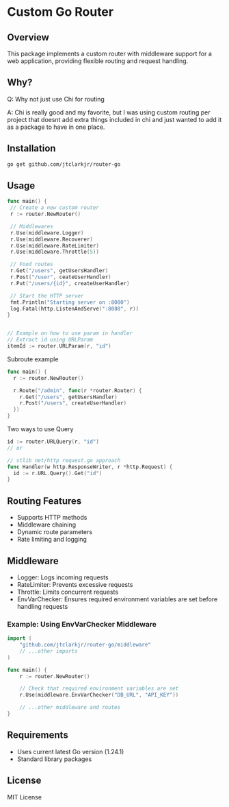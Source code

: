 # Custom Go Router

## Overview
This package implements a custom router with middleware support for a web application, providing flexible routing and request handling.

## Why?
Q: Why not just use Chi for routing

A: Chi is really good and my favorite, but I was using custom routing per project that doesnt add extra things included in chi and just wanted to add it as a package to have in one place.

## Installation

```bash
go get github.com/jtclarkjr/router-go
```

## Usage

```go
func main() {
 // Create a new custom router
 r := router.NewRouter()

 // Middlewares
 r.Use(middleware.Logger)
 r.Use(middleware.Recoverer)
 r.Use(middleware.RateLimiter)
 r.Use(middleware.Throttle(5))

 // Food routes
 r.Get("/users", getUsersHandler)
 r.Post("/user", ceateUserHandler)
 r.Put("/users/{id}", createUserHandler)

 // Start the HTTP server
 fmt.Println("Starting server on :8080")
 log.Fatal(http.ListenAndServe(":8080", r))
}


// Example on how to use param in handler
// Extract id using URLParam
itemId := router.URLParam(r, "id")

```

Subroute example
```go
func main() {
  r := router.NewRouter()

  r.Route("/admin", func(r *router.Router) {
    r.Get("/users", getUsersHandler)
    r.Post("/users", createUserHandler)
  })
}

```

Two ways to use Query
```go
id := router.URLQuery(r, "id")
// or

// stlib net/http request.go approach
func Handler(w http.ResponseWriter, r *http.Request) {
  id := r.URL.Query().Get("id")
}

```

## Routing Features
- Supports HTTP methods
- Middleware chaining
- Dynamic route parameters
- Rate limiting and logging


## Middleware
- Logger: Logs incoming requests
- RateLimiter: Prevents excessive requests
- Throttle: Limits concurrent requests
- EnvVarChecker: Ensures required environment variables are set before handling requests

### Example: Using EnvVarChecker Middleware

```go
import (
    "github.com/jtclarkjr/router-go/middleware"
    // ...other imports
)

func main() {
    r := router.NewRouter()

    // Check that required environment variables are set
    r.Use(middleware.EnvVarChecker("DB_URL", "API_KEY"))

    // ...other middleware and routes
}
```

## Requirements
- Uses current latest Go version (1.24.1)
- Standard library packages

## License
MIT License
